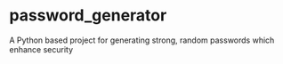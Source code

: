 # password_generator
A Python based project for generating strong, random passwords which enhance security
